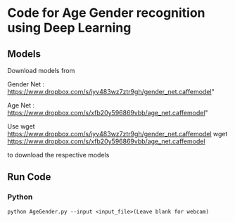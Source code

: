 # Code for Age Gender recognition using Deep Learning

## Models
Download models from

Gender Net : https://www.dropbox.com/s/iyv483wz7ztr9gh/gender_net.caffemodel"

Age Net : https://www.dropbox.com/s/xfb20y596869vbb/age_net.caffemodel"

Use wget https://www.dropbox.com/s/iyv483wz7ztr9gh/gender_net.caffemodel
wget https://www.dropbox.com/s/xfb20y596869vbb/age_net.caffemodel 

to download the respective models

## Run Code

### Python
```
python AgeGender.py --input <input_file>(Leave blank for webcam)
```
